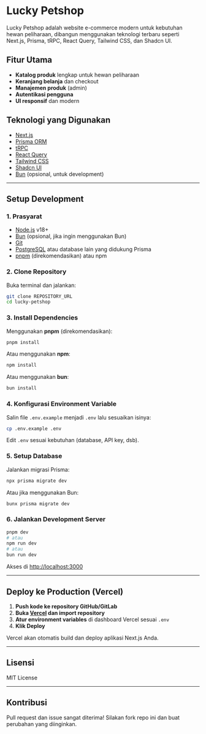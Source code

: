 # Lucky Petshop

Lucky Petshop adalah website e-commerce modern untuk kebutuhan hewan peliharaan, dibangun menggunakan teknologi terbaru seperti Next.js, Prisma, tRPC, React Query, Tailwind CSS, dan Shadcn UI.

## Fitur Utama

- **Katalog produk** lengkap untuk hewan peliharaan
- **Keranjang belanja** dan checkout
- **Manajemen produk** (admin)
- **Autentikasi pengguna**
- **UI responsif** dan modern

## Teknologi yang Digunakan

- [Next.js](https://nextjs.org/)
- [Prisma ORM](https://www.prisma.io/)
- [tRPC](https://trpc.io/)
- [React Query](https://tanstack.com/query/latest)
- [Tailwind CSS](https://tailwindcss.com/)
- [Shadcn UI](https://ui.shadcn.com/)
- [Bun](https://bun.sh/) (opsional, untuk development)

---

## Setup Development

### 1. Prasyarat

- [Node.js](https://nodejs.org/) v18+
- [Bun](https://bun.sh/) (opsional, jika ingin menggunakan Bun)
- [Git](https://git-scm.com/)
- [PostgreSQL](https://www.postgresql.org/) atau database lain yang didukung Prisma
- [pnpm](https://pnpm.io/) (direkomendasikan) atau npm

### 2. Clone Repository

Buka terminal dan jalankan:

```bash
git clone REPOSITORY_URL
cd lucky-petshop
```

### 3. Install Dependencies

Menggunakan **pnpm** (direkomendasikan):

```bash
pnpm install
```

Atau menggunakan **npm**:

```bash
npm install
```

Atau menggunakan **bun**:

```bash
bun install
```

### 4. Konfigurasi Environment Variable

Salin file `.env.example` menjadi `.env` lalu sesuaikan isinya:

```bash
cp .env.example .env
```

Edit `.env` sesuai kebutuhan (database, API key, dsb).

### 5. Setup Database

Jalankan migrasi Prisma:

```bash
npx prisma migrate dev
```

Atau jika menggunakan Bun:

```bash
bunx prisma migrate dev
```

### 6. Jalankan Development Server

```bash
pnpm dev
# atau
npm run dev
# atau
bun run dev
```

Akses di [http://localhost:3000](http://localhost:3000)

---

## Deploy ke Production (Vercel)

1. **Push kode ke repository GitHub/GitLab**
2. **Buka [Vercel](https://vercel.com/) dan import repository**
3. **Atur environment variables** di dashboard Vercel sesuai `.env`
4. **Klik Deploy**

Vercel akan otomatis build dan deploy aplikasi Next.js Anda.

---

## Lisensi

MIT License

---

## Kontribusi

Pull request dan issue sangat diterima! Silakan fork repo ini dan buat perubahan yang diinginkan.

